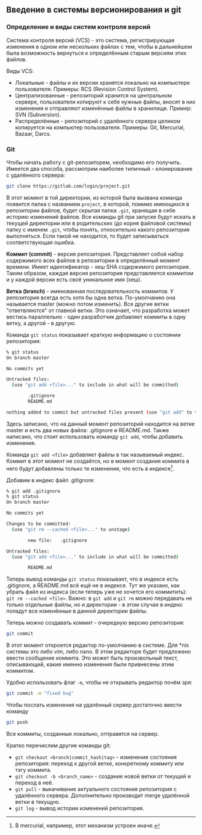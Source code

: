 ## Введение в системы версионирования и git

### Определение и виды систем контроля версий

Система контроля версий (VCS) - это система, регистрирующая изменения в одном или нескольких файлах с тем, чтобы в дальнейшем была возможность вернуться к определённым старым версиям этих файлов.

Виды VCS:
- Локальные - файлы и их версии хранятся локально на компьютере пользователя. Примеры: RCS (Revision Control System).
- Централизованные - репозиторий хранится на центральном сервере, пользователи копируют к себе нужные файлы, вносят в них изменения и отправляют изменённые файлы в хранилище. Пример: SVN (Subversion).
- Распределённые - репозиторий с удалённого сервера целиком копируется на компьютер пользователя. Примеры: Git, Mercurial, Bazaar, Darcs.

### Git

Чтобы начать работу с git-репозиторем, необходимо его получить. Имеется два способа, рассмотрим наиболее типичный - клонирование с удалённого сервера:

```bash
git clone https://gitlab.com/login/project.git
```

В этот момент в той директории, из которой была вызвана команда появится папка с названием `project`, в которой, помимо имеющихся в репозитории файлов, будет скрытая папка `.git`, хранящая в себе историю изменений файлов. Все команды git при запуске будут искать в текущей директории или в родительских (до корня файловой системы) папку с именем `.git`, чтобы понять, относительно какого репозитория выполняться. Если такой не находится, то будет записываться соответствующая ошибка.

**Коммит (commit)** - версия репозитория. Представляет собой набор содержимого всех файлов в репозитории в определённый момент времени. Имеет идентификатор - хеш SHA содержимого репозитория. Таким образом, каждая версия репозитория представляется коммитом и у каждой версии есть своё уникальное имя (хеш).

**Ветка (branch)** - именованная последовательность коммитов. У репозитория всегда есть хотя бы одна ветка. По-умолчанию она называется master (можно потом изменить). Все другие ветки "ответвляются" от главной ветки. Это означает, что разработка может вестись параллельно - один разработчик добавляет коммиты в одну ветку, а другой - в другую.

Команда `git status` показывает краткую информацию о состоянии репозитория:
```bash
% git status
On branch master

No commits yet

Untracked files:
  (use "git add <file>..." to include in what will be committed)

        .gitignore
        README.md

nothing added to commit but untracked files present (use "git add" to track)
```

Здесь записано, что на данный момент репозиторий находится на ветке master и есть два новых файла: .gitignore и README.md. Также написано, что стоит использовать команду `git add`, чтобы добавить изменения.

Команда `git add <file>` добавляет файлы в так называемый индекс. Коммит в этот момент не создаётся, но в момент создания коммита в него будут добавлены только те изменения, что есть в индексе[^1].

Добавим в индекс файл .gitignore:
```bash
% git add .gitignore 
% git status
On branch master

No commits yet

Changes to be committed:
  (use "git rm --cached <file>..." to unstage)

        new file:   .gitignore

Untracked files:
  (use "git add <file>..." to include in what will be committed)

        README.md

```

Теперь вывод команды `git status` показывает, что в индексе есть .gitignore, а README.md всё ещё не в индексе. Тут же указано, как убрать файл из индекса (если теперь уже не хочется его коммитить): `git rm --cached <file>`. Важно: в `git add` и `git rm` можно передавать не только отдельные файлы, но и директории - в этом случае в индекс попадут все изменённые в данной директории файлы.

Теперь можно создавать коммит - очередную версию репозитория:
```bash
git commit
```
В этот момент откроется редактор по-умолчанию в системе. Для *nix системы это либо vim, либо nano. В этом редакторе будет предложено ввести сообщение коммита. Это может быть произвольный текст, описывающий, какие именно изменения были привнесены этим коммитом.

Удобно использовать флаг `-m`, чтобы не открывать редактор почём зря:
```bash
git commit -m "fixed bug"
```

Чтобы послать изменения на удалённый сервер достаточно ввести команду
```bash
git push
```

Все коммиты, созданные локально, отправятся на сервер.

Кратко перечислим другие команды git:
* `git checkout <branch|commit_hash|tag>` - изменение состояния репозитория: переход к другой ветке, конкретному коммиту или тэгу коммита.
* `git checkout -b <branch_name>` - создание новой ветки от текущей и переход в неё.
* `git pull` - выкачивание актуального состояния репозитория с удалённого сервера. Дополнительно производит merge удалённой ветки в текущую.
* `git log` - вывод истории изменений репозитория. 

[^1]: В mercurial, например, этот механизм устроен иначе.